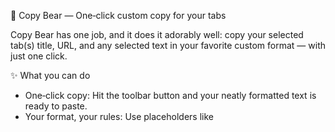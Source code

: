 🐻 Copy Bear — One‑click custom copy for your tabs

Copy Bear has one job, and it does it adorably well: copy your selected tab(s) title, URL, and any selected text in your favorite custom format — with just one click.

✨ What you can do
- One‑click copy: Hit the toolbar button and your neatly formatted text is ready to paste.
- Your format, your rules: Use placeholders like <title>, <url>, <quote>, and \n to shape the output.
- Copy many tabs at once: Select multiple tabs, then click — Copy Bear gathers them all.
- Include selected text: Highlight text on a page to include it as <quote> automatically.
- Quick shortcut: Cmd+Shift+1 (macOS) or Ctrl+Shift+1 (Windows/Linux).
- Page title preprocessing rules: Apply custom transformations to the page title before copying it into your clipboard. Create automation rules to modify titles (such as trimming, replacing, or reformatting) to fit your workflow.

🛠️ How to use
1. Install Copy Bear and pin it to your toolbar.
2. Click the bear once to copy using your Single‑click format.
3. Double‑click for your Double‑click format. Triple‑click for your Triple‑click format.
4. Right‑click the icon → Options to customize your formats and set up page title preprocessing rules.

🔒 Permissions and privacy
- Needed permissions: activeTab, tabs, clipboardWrite, storage.
- Your data never leaves your browser. No accounts. No tracking. Just copy.

Happy copying! 🍯
